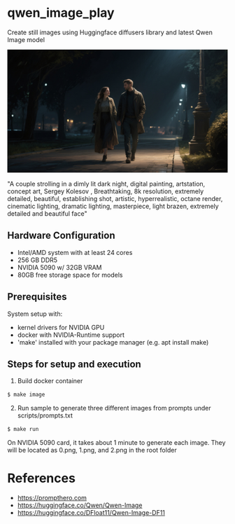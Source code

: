 # qwen_image_play 
Create still images using Huggingface diffusers library and latest Qwen Image model

![sample image](doc/sample.png)

"A couple strolling in a dimly lit dark night, digital painting, artstation, concept art, Sergey Kolesov , Breathtaking, 8k resolution, extremely detailed, beautiful, establishing shot, artistic, hyperrealistic, octane render, cinematic lighting, dramatic lighting, masterpiece, light brazen, extremely detailed and beautiful face"

## Hardware Configuration 
* Intel/AMD system with at least 24 cores
* 256 GB DDR5
* NVIDIA 5090 w/ 32GB VRAM
* 80GB free storage space for models

## Prerequisites 

System setup with:
* kernel drivers for NVIDIA GPU
* docker with NVIDIA-Runtime support
* 'make' installed with your package manager (e.g. apt install make)
 
## Steps for setup and execution

1. Build docker container
```bash
$ make image
```

2. Run sample to generate three different images from prompts under scripts/prompts.txt 
```bash
$ make run
```
On NVIDIA 5090 card, it takes about 1 minute to generate each image.  They will be located as 0.png, 1.png, and 2.png in the root folder

# References
* https://prompthero.com
* https://huggingface.co/Qwen/Qwen-Image
* https://huggingface.co/DFloat11/Qwen-Image-DF11

